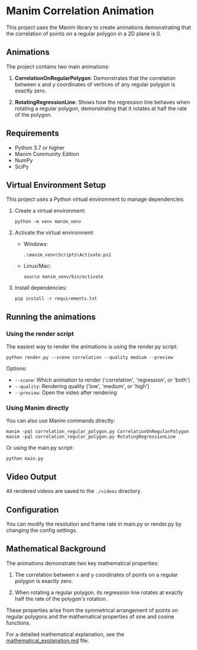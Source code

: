 # Manim Correlation Animation

This project uses the Manim library to create animations demonstrating that the correlation of points on a regular polygon in a 2D plane is 0.

## Animations

The project contains two main animations:

1. **CorrelationOnRegularPolygon**: Demonstrates that the correlation between x and y coordinates of vertices of any regular polygon is exactly zero.

2. **RotatingRegressionLine**: Shows how the regression line behaves when rotating a regular polygon, demonstrating that it rotates at half the rate of the polygon.

## Requirements

- Python 3.7 or higher
- Manim Community Edition
- NumPy
- SciPy

## Virtual Environment Setup

This project uses a Python virtual environment to manage dependencies:

1. Create a virtual environment:
   ```
   python -m venv manim_venv
   ```

2. Activate the virtual environment:
   - Windows: 
     ```
     .\manim_venv\Scripts\Activate.ps1
     ```
   - Linux/Mac: 
     ```
     source manim_venv/bin/activate
     ```

3. Install dependencies:
   ```
   pip install -r requirements.txt
   ```

## Running the animations

### Using the render script

The easiest way to render the animations is using the render.py script:

```
python render.py --scene correlation --quality medium --preview
```

Options:
- `--scene`: Which animation to render ('correlation', 'regression', or 'both')
- `--quality`: Rendering quality ('low', 'medium', or 'high')
- `--preview`: Open the video after rendering

### Using Manim directly

You can also use Manim commands directly:

```
manim -pql correlation_regular_polygon.py CorrelationOnRegularPolygon
manim -pql correlation_regular_polygon.py RotatingRegressionLine
```

Or using the main.py script:

```
python main.py
```

## Video Output

All rendered videos are saved to the `./videos` directory.

## Configuration

You can modify the resolution and frame rate in main.py or render.py by changing the config settings.

## Mathematical Background

The animations demonstrate two key mathematical properties:

1. The correlation between x and y coordinates of points on a regular polygon is exactly zero.

2. When rotating a regular polygon, its regression line rotates at exactly half the rate of the polygon's rotation.

These properties arise from the symmetrical arrangement of points on regular polygons and the mathematical properties of sine and cosine functions.

For a detailed mathematical explanation, see the [mathematical_explanation.md](mathematical_explanation.md) file.